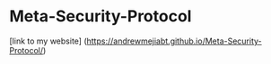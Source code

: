 # Meta-Security-Protocol
[link to my website] (https://andrewmejiabt.github.io/Meta-Security-Protocol/)
